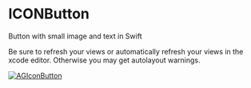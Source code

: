 # ICONButton
Button with small image and text in Swift


Be sure to refresh your views or automatically refresh your views in the xcode editor. Otherwise you may get autolayout warnings.


[![AGIconButton](https://img.youtube.com/vi/kJx90dtF8e8/0.jpg)](http://www.youtube.com/watch?v=kJx90dtF8e8)
